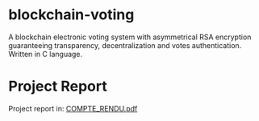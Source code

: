 # blockchain-voting
A blockchain electronic voting system with asymmetrical RSA encryption guaranteeing transparency, decentralization and votes authentication. Written in C language.

# Project Report
Project report in: [COMPTE_RENDU.pdf](https://github.com/aiuc/blockchain-voting/files/10303502/COMPTE_RENDU.pdf)
